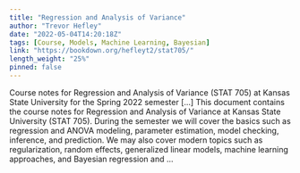 ```yaml
---
title: "Regression and Analysis of Variance"
author: "Trevor Hefley"
date: "2022-05-04T14:20:18Z"
tags: [Course, Models, Machine Learning, Bayesian]
link: "https://bookdown.org/hefleyt2/stat705/"
length_weight: "25%"
pinned: false
---
```


Course notes for Regression and Analysis of Variance (STAT 705) at Kansas State University for the Spring 2022 semester [...] This document contains the course notes for Regression and Analysis of Variance at Kansas State University (STAT 705). During the semester we will cover the basics such as regression and ANOVA modeling, parameter estimation, model checking, inference, and prediction. We may also cover modern topics such as regularization, random effects, generalized linear models, machine learning approaches, and Bayesian regression and ...
